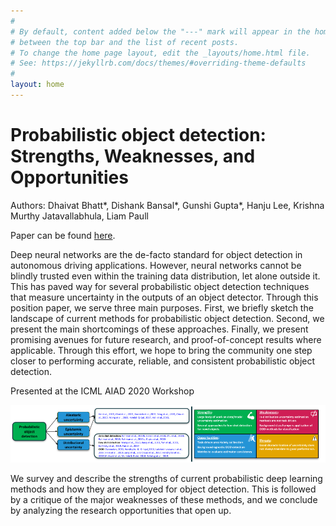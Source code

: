 ```yaml
---
#
# By default, content added below the "---" mark will appear in the home page
# between the top bar and the list of recent posts.
# To change the home page layout, edit the _layouts/home.html file.
# See: https://jekyllrb.com/docs/themes/#overriding-theme-defaults
#
layout: home
---
```


# Probabilistic object detection: Strengths, Weaknesses, and Opportunities

Authors: Dhaivat Bhatt\*, Dishank Bansal\*, Gunshi Gupta\*, Hanju Lee, Krishna Murthy Jatavallabhula, Liam Paull

Paper can be found [here](./assets/ICML_AIAD2020.pdf).

Deep neural networks are the de-facto standard for object detection in autonomous driving applications. However, neural networks cannot be blindly trusted even within the training data distribution, let alone outside it. This has paved way for several probabilistic object detection techniques that measure uncertainty in the outputs of an object detector. Through this position paper, we serve three main purposes. First, we briefly sketch the landscape of current methods for probabilistic object detection. Second, we present the main shortcomings of these approaches. Finally, we present promising avenues for future research, and proof-of-concept results where applicable. Through this effort, we hope to bring the community one step closer to performing accurate, reliable, and consistent probabilistic object detection.

Presented at the ICML AIAD 2020 Workshop

<img src="assets/taxonomy.png" alt="taxomony" class="inline"/>

We survey and describe the strengths of current probabilistic deep learning methods and how they are employed for object detection. This is followed by a critique of the major weaknesses of these methods, and we conclude by analyzing the research opportunities that open up.


